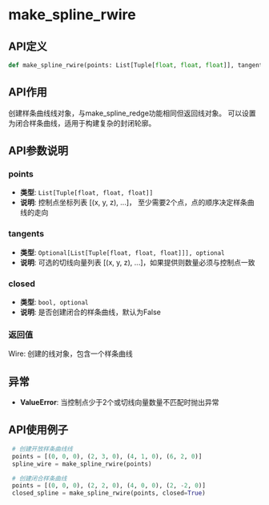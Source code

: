 # make_spline_rwire

## API定义

```python
def make_spline_rwire(points: List[Tuple[float, float, float]], tangents: Optional[List[Tuple[float, float, float]]] = None, closed: bool = False) -> Wire
```

## API作用

创建样条曲线线对象，与make_spline_redge功能相同但返回线对象。
可以设置为闭合样条曲线，适用于构建复杂的封闭轮廓。

## API参数说明

### points

- **类型**: `List[Tuple[float, float, float]]`
- **说明**: 控制点坐标列表 [(x, y, z), ...]， 至少需要2个点，点的顺序决定样条曲线的走向

### tangents

- **类型**: `Optional[List[Tuple[float, float, float]]], optional`
- **说明**:  可选的切线向量列表 [(x, y, z), ...]，如果提供则数量必须与控制点一致

### closed

- **类型**: `bool, optional`
- **说明**: 是否创建闭合的样条曲线，默认为False

### 返回值

Wire: 创建的线对象，包含一个样条曲线

## 异常

- **ValueError**: 当控制点少于2个或切线向量数量不匹配时抛出异常

## API使用例子

```python
 # 创建开放样条曲线线
 points = [(0, 0, 0), (2, 3, 0), (4, 1, 0), (6, 2, 0)]
 spline_wire = make_spline_rwire(points)

 # 创建闭合样条曲线
 points = [(0, 0, 0), (2, 2, 0), (4, 0, 0), (2, -2, 0)]
 closed_spline = make_spline_rwire(points, closed=True)
```
